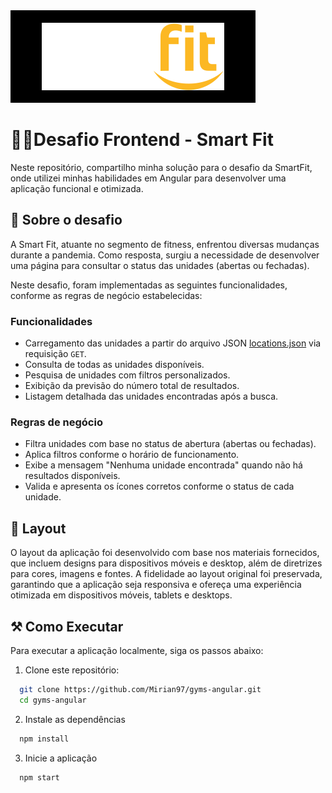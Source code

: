 <img src="./public/assets/svgs/logo.svg" style="background-color: #000; padding: 20px 50px;" />
<br/>

# 🏋️‍♂️Desafio Frontend - Smart Fit

Neste repositório, compartilho minha solução para o desafio da SmartFit, onde utilizei minhas habilidades em Angular para desenvolver uma aplicação funcional e otimizada.

## 📒 Sobre o desafio

A Smart Fit, atuante no segmento de fitness, enfrentou diversas mudanças durante a pandemia. Como resposta, surgiu a necessidade de desenvolver uma página para consultar o status das unidades (abertas ou fechadas).

Neste desafio, foram implementadas as seguintes funcionalidades, conforme as regras de negócio estabelecidas:

### Funcionalidades

- Carregamento das unidades a partir do arquivo JSON [locations.json](https://test-frontend-developer.s3.amazonaws.com/data/locations.json) via requisição `GET`.
- Consulta de todas as unidades disponíveis. <br/>
- Pesquisa de unidades com filtros personalizados.
- Exibição da previsão do número total de resultados.
- Listagem detalhada das unidades encontradas após a busca.

### Regras de negócio

- Filtra unidades com base no status de abertura (abertas ou fechadas).
- Aplica filtros conforme o horário de funcionamento.
- Exibe a mensagem "Nenhuma unidade encontrada" quando não há resultados disponíveis.
- Valida e apresenta os ícones corretos conforme o status de cada unidade.

## 🌟 Layout

O layout da aplicação foi desenvolvido com base nos materiais fornecidos, que incluem designs para dispositivos móveis e desktop, além de diretrizes para cores, imagens e fontes. A fidelidade ao layout original foi preservada, garantindo que a aplicação seja responsiva e ofereça uma experiência otimizada em dispositivos móveis, tablets e desktops.

## ⚒️ Como Executar

Para executar a aplicação localmente, siga os passos abaixo:

1. Clone este repositório:

```bash
  git clone https://github.com/Mirian97/gyms-angular.git
  cd gyms-angular

```

2. Instale as dependências

```bash
  npm install
```

3. Inicie a aplicação

```bash
  npm start
```
